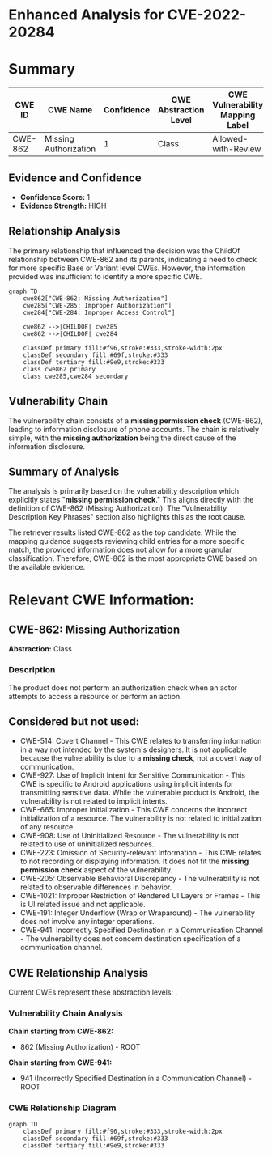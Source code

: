# Enhanced Analysis for CVE-2022-20284

# Summary
| CWE ID | CWE Name | Confidence | CWE Abstraction Level | CWE Vulnerability Mapping Label | CWE-Vulnerability Mapping Notes |
|---|---|---|---|---|---|
| CWE-862 | Missing Authorization | 1 | Class | Allowed-with-Review | Primary CWE |

## Evidence and Confidence

*   **Confidence Score:** 1
*   **Evidence Strength:** HIGH

## Relationship Analysis
The primary relationship that influenced the decision was the ChildOf relationship between CWE-862 and its parents, indicating a need to check for more specific Base or Variant level CWEs. However, the information provided was insufficient to identify a more specific CWE.

```mermaid
graph TD
    cwe862["CWE-862: Missing Authorization"]
    cwe285["CWE-285: Improper Authorization"]
    cwe284["CWE-284: Improper Access Control"]
    
    cwe862 -->|CHILDOF| cwe285
    cwe862 -->|CHILDOF| cwe284
    
    classDef primary fill:#f96,stroke:#333,stroke-width:2px
    classDef secondary fill:#69f,stroke:#333
    classDef tertiary fill:#9e9,stroke:#333
    class cwe862 primary
    class cwe285,cwe284 secondary
```

## Vulnerability Chain
The vulnerability chain consists of a **missing permission check** (CWE-862), leading to information disclosure of phone accounts. The chain is relatively simple, with the **missing authorization** being the direct cause of the information disclosure.

## Summary of Analysis
The analysis is primarily based on the vulnerability description which explicitly states "**missing permission check**." This aligns directly with the definition of CWE-862 (Missing Authorization). The "Vulnerability Description Key Phrases" section also highlights this as the root cause.

The retriever results listed CWE-862 as the top candidate. While the mapping guidance suggests reviewing child entries for a more specific match, the provided information does not allow for a more granular classification. Therefore, CWE-862 is the most appropriate CWE based on the available evidence.

# Relevant CWE Information:

## CWE-862: Missing Authorization
**Abstraction:** Class

### Description
The product does not perform an authorization check when an actor attempts to access a resource or perform an action.

## Considered but not used:
*   CWE-514: Covert Channel - This CWE relates to transferring information in a way not intended by the system's designers. It is not applicable because the vulnerability is due to a **missing check**, not a covert way of communication.
*   CWE-927: Use of Implicit Intent for Sensitive Communication - This CWE is specific to Android applications using implicit intents for transmitting sensitive data. While the vulnerable product is Android, the vulnerability is not related to implicit intents.
*   CWE-665: Improper Initialization - This CWE concerns the incorrect initialization of a resource. The vulnerability is not related to initialization of any resource.
*   CWE-908: Use of Uninitialized Resource - The vulnerability is not related to use of uninitialized resources.
*   CWE-223: Omission of Security-relevant Information - This CWE relates to not recording or displaying information. It does not fit the **missing permission check** aspect of the vulnerability.
*   CWE-205: Observable Behavioral Discrepancy - The vulnerability is not related to observable differences in behavior.
*   CWE-1021: Improper Restriction of Rendered UI Layers or Frames - This is UI related issue and not applicable.
*   CWE-191: Integer Underflow (Wrap or Wraparound) - The vulnerability does not involve any integer operations.
*   CWE-941: Incorrectly Specified Destination in a Communication Channel - The vulnerability does not concern destination specification of a communication channel.


## CWE Relationship Analysis

Current CWEs represent these abstraction levels: .


### Vulnerability Chain Analysis

**Chain starting from CWE-862:**
- 862 (Missing Authorization) - ROOT


**Chain starting from CWE-941:**
- 941 (Incorrectly Specified Destination in a Communication Channel) - ROOT



### CWE Relationship Diagram

```mermaid
graph TD
    classDef primary fill:#f96,stroke:#333,stroke-width:2px
    classDef secondary fill:#69f,stroke:#333
    classDef tertiary fill:#9e9,stroke:#333
```